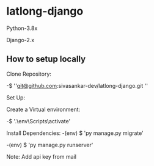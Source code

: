 # latlong-django



Python-3.8x

Django-2.x

## How to setup locally

Clone Repository:

-$ ''git@github.com:sivasankar-dev/latlong-django.git ''

Set Up:

Create a Virtual environment:

-$ '.\env\Scripts\activate'

Install Dependencies:
-(env) $ 'py manage.py migrate'

-(env) $ 'py manage.py runserver'

Note: Add api key from mail
